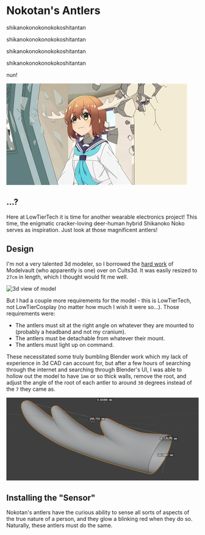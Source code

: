 # Nokotan's Antlers
shikanokonokonokokoshitantan

shikanokonokonokokoshitantan

shikanokonokonokokoshitantan

shikanokonokonokokoshitantan

nun!

![nokotan busting through a doorway](assets/nokotan.jpg)


## ...?

Here at LowTierTech it is time for another wearable electronics project! This time, the enigmatic cracker-loving deer-human hybrid Shikanoko Noko serves as inspiration. Just look at those magnificent antlers!

## Design

I'm not a very talented 3d modeler, so I borrowed the [hard work](https://cults3d.com/en/3d-model/fashion/noko-shikanoko-antlers-for-cosplay-modelvault) of Modelvault (who apparently is one) over on Cults3d. It was easily resized to `27cm` in length, which I thought would fit me well.

![3d view of model](assets/model.png)

But I had a couple more requirements for the model - this is LowTierTech, not LowTierCosplay (no matter how much I wish it were so...). Those requirements were:

- The antlers must sit at the right angle on whatever they are mounted to (probably a headband and not my cranium).
- The antlers must be detachable from whatever their mount.
- The antlers must light up on command.

These necessitated some truly bumbling Blender work which my lack of experience in 3d CAD can account for, but after a few hours of searching through the internet and searching through Blender's UI, I was able to hollow out the model to have `1mm` or so thick walls, remove the root, and adjust the angle of the root of each antler to around `30` degrees instead of the `7` they came as.

![blender screenshot](assets/blender.png)

##

## Installing the "Sensor"

Nokotan's antlers have the curious ability to sense all sorts of aspects of the true nature of a person, and they glow a blinking red when they do so. Naturally, these antlers must do the same. 
